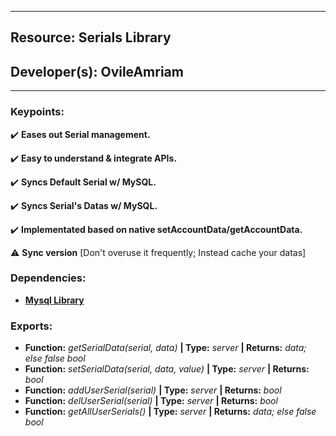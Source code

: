 ***
## Resource: Serials Library
## Developer(s): OvileAmriam
***

### Keypoints:
  :heavy_check_mark: **Eases out Serial management.**

  :heavy_check_mark: **Easy to understand & integrate APIs.**

  :heavy_check_mark: **Syncs Default Serial w/ MySQL.**

  :heavy_check_mark: **Syncs Serial's Datas w/ MySQL.**

  :heavy_check_mark: **Implementated based on native setAccountData/getAccountData.**

  :warning: **Sync version** [Don't overuse it frequently; Instead cache your datas]

### Dependencies:
  - **[Mysql Library](https://github.com/OvileAmriam/MTA-Mysql_Library)**

### Exports:
  - **Function:** _getSerialData(serial, data)_ **| Type:** _server_ **| Returns:** _data; else false bool_
  - **Function:** _setSerialData(serial, data, value)_ **| Type:** _server_ **| Returns:** _bool_
  - **Function:** _addUserSerial(serial)_ **| Type:** _server_ **| Returns:** _bool_
  - **Function:** _delUserSerial(serial)_ **| Type:** _server_ **| Returns:** _bool_
  - **Function:** _getAllUserSerials()_ **| Type:** _server_ **| Returns:** _data; else false bool_

